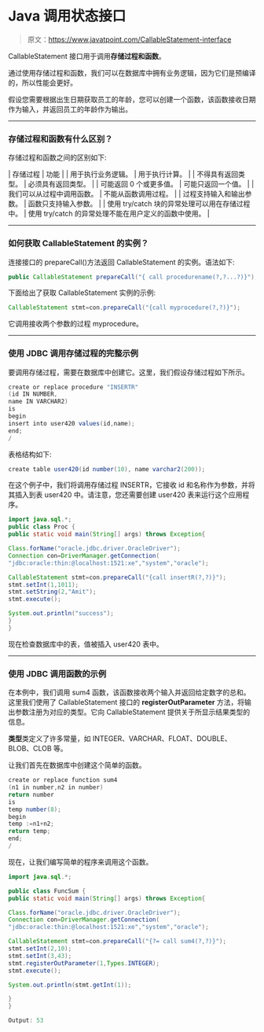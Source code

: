 # Java 调用状态接口

> 原文：<https://www.javatpoint.com/CallableStatement-interface>

CallableStatement 接口用于调用**存储过程和函数**。

通过使用存储过程和函数，我们可以在数据库中拥有业务逻辑，因为它们是预编译的，所以性能会更好。

假设您需要根据出生日期获取员工的年龄，您可以创建一个函数，该函数接收日期作为输入，并返回员工的年龄作为输出。

* * *

### 存储过程和函数有什么区别？

存储过程和函数之间的区别如下:

| 存储过程 | 功能 |
| 用于执行业务逻辑。 | 用于执行计算。 |
| 不得具有返回类型。 | 必须具有返回类型。 |
| 可能返回 0 个或更多值。 | 可能只返回一个值。 |
| 我们可以从过程中调用函数。 | 不能从函数调用过程。 |
| 过程支持输入和输出参数。 | 函数只支持输入参数。 |
| 使用 try/catch 块的异常处理可以用在存储过程中。 | 使用 try/catch 的异常处理不能在用户定义的函数中使用。 |

* * *

### 如何获取 CallableStatement 的实例？

连接接口的 prepareCall()方法返回 CallableStatement 的实例。语法如下:

```java
public CallableStatement prepareCall("{ call procedurename(?,?...?)}");

```

下面给出了获取 CallableStatement 实例的示例:

```java
CallableStatement stmt=con.prepareCall("{call myprocedure(?,?)}");

```

它调用接收两个参数的过程 myprocedure。

* * *

### 使用 JDBC 调用存储过程的完整示例

要调用存储过程，需要在数据库中创建它。这里，我们假设存储过程如下所示。

```java
create or replace procedure "INSERTR"
(id IN NUMBER,
name IN VARCHAR2)
is
begin
insert into user420 values(id,name);
end;
/   

```

表格结构如下:

```java
create table user420(id number(10), name varchar2(200));

```

在这个例子中，我们将调用存储过程 INSERTR，它接收 id 和名称作为参数，并将其插入到表 user420 中。请注意，您还需要创建 user420 表来运行这个应用程序。

```java
import java.sql.*;
public class Proc {
public static void main(String[] args) throws Exception{

Class.forName("oracle.jdbc.driver.OracleDriver");
Connection con=DriverManager.getConnection(
"jdbc:oracle:thin:@localhost:1521:xe","system","oracle");

CallableStatement stmt=con.prepareCall("{call insertR(?,?)}");
stmt.setInt(1,1011);
stmt.setString(2,"Amit");
stmt.execute();

System.out.println("success");
}
}

```

现在检查数据库中的表，值被插入 user420 表中。

* * *

### 使用 JDBC 调用函数的示例

在本例中，我们调用 sum4 函数，该函数接收两个输入并返回给定数字的总和。这里我们使用了 CallableStatement 接口的 **registerOutParameter** 方法，将输出参数注册为对应的类型。它向 CallableStatement 提供关于所显示结果类型的信息。

**类型**类定义了许多常量，如 INTEGER、VARCHAR、FLOAT、DOUBLE、BLOB、CLOB 等。

让我们首先在数据库中创建这个简单的函数。

```java
create or replace function sum4
(n1 in number,n2 in number)
return number
is 
temp number(8);
begin
temp :=n1+n2;
return temp;
end;
/

```

现在，让我们编写简单的程序来调用这个函数。

```java
import java.sql.*;

public class FuncSum {
public static void main(String[] args) throws Exception{

Class.forName("oracle.jdbc.driver.OracleDriver");
Connection con=DriverManager.getConnection(
"jdbc:oracle:thin:@localhost:1521:xe","system","oracle");

CallableStatement stmt=con.prepareCall("{?= call sum4(?,?)}");
stmt.setInt(2,10);
stmt.setInt(3,43);
stmt.registerOutParameter(1,Types.INTEGER);
stmt.execute();

System.out.println(stmt.getInt(1));

}
}

```

```java
Output: 53

```